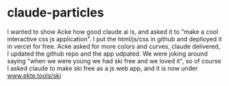 # claude-particles
I wanted to show Acke how good claude ai is, and asked it to "make a cool interactive css js application". I put the html/js/css in github and deplloyed it in vercel for free. Acke asked for more colors and curves, claude delivered, I updated the github repo and the app udpated. We were joking around saying "when we were young we had ski free and we loved it", so of course I asked claude to make ski free as a js web app, and it is now under www.ekte.tools/ski

